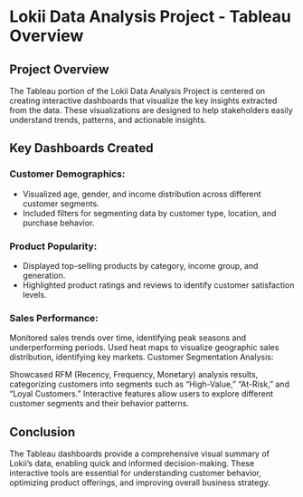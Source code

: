 # Lokii Data Analysis Project - Tableau Overview

## Project Overview
The Tableau portion of the Lokii Data Analysis Project is centered on creating interactive dashboards that visualize the key insights extracted from the data. These visualizations are designed to help stakeholders easily understand trends, patterns, and actionable insights.

## Key Dashboards Created
### Customer Demographics:

- Visualized age, gender, and income distribution across different customer segments.
- Included filters for segmenting data by customer type, location, and purchase behavior.

### Product Popularity:

- Displayed top-selling products by category, income group, and generation.
- Highlighted product ratings and reviews to identify customer satisfaction levels.

### Sales Performance:

Monitored sales trends over time, identifying peak seasons and underperforming periods.
Used heat maps to visualize geographic sales distribution, identifying key markets.
Customer Segmentation Analysis:

Showcased RFM (Recency, Frequency, Monetary) analysis results, categorizing customers into segments such as “High-Value,” “At-Risk,” and “Loyal Customers.”
Interactive features allow users to explore different customer segments and their behavior patterns.

## Conclusion
The Tableau dashboards provide a comprehensive visual summary of Lokii’s data, enabling quick and informed decision-making. These interactive tools are essential for understanding customer behavior, optimizing product offerings, and improving overall business strategy.

